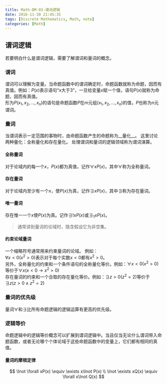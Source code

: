 ```yaml
---
title: Math-DM-03-谓词逻辑
date: 2016-11-30 21:45:35
tags: [Discrete Mathematics, Math, note]
categories: [Math]
---
```

## 谓词逻辑
若要明白什么是谓词逻辑，需要了解谓词和量词的概念。
### 谓词
谓词可以理解为变量。当命题函数中的谓词确定时，命题函数就称为命题，因而有真值。例如：$P(x)$表示语句“$x$大于$3$”，一旦给变量$x$赋一个值，语句$P(x)$就称为命题，因而有真值。      
形为$P(x_1,x_2,...,x_n)$的语句是命题函数$P$在$m$元组$(x_1, x_2,...,x_n)$的值，$P$也称为$n$元谓词。   

### 量词
当谓词表示一定范围的事物时，由命题函数产生的命题称为__量化__。 这里讨论两种量化：全称量化和存在量化。 处理谓词和量词的逻辑领域称为谓词演算。     
#### 全称量词
对于论域内的每一个$x$，$P(x)$都为真值，记作$\forall xP(x)$，其中$\forall$称为全称量词。
#### 存在量词
对于论域内至少有一个$x$，使$P(x)$为真，记作$\exists xP(x)$，其中$\exists$称为存在量词。
#### 唯一量词
存在惟一一个$x$使$P(x)$为真。记作$\exists!xP(x)$或$\exists_1xP(x)$。

> 通常讲到量词的论域时，隐含假设它为非空集。

#### 约束论域量词
一个缩略符号通常用来约束量词的论域。 例如：      
$\forall x\lt 0(x^2 \gt 0)$表示对于每个实数$x\lt 0$都有$x^2 \gt 0$。       
另外，全称量化的约束和一个条件语句的全称量化等价。例如：$\forall x\lt 0(x^2 \gt 0)$等价于$\forall x(x\lt 0\rightarrow x^2 \gt 0)$      
存在量词的约束和一个合取的存在量化等价。例如：$\exists z\gt 0(z^2 =2)$等价于$\exists z(z\gt 0\land z^2 =2)$

### 量词的优先级
量词$\forall$和$\exists$比所有命题逻辑的逻辑运算有更高的优先级。

### 逻辑等价
命题逻辑中的逻辑等价概念可以扩展到谓词逻辑中。当且仅当无论什么谓词带入命题函数，或者无论哪个个体论域于这些命题函数中的变量上，它们都有相同的真值。

#### 量词的摩根定律
$$
\lnot \forall xP(x) \equiv \exists x\lnot P(x) \\
\lnot \exists xQ(x) \equiv \forall x\lnot Q(x)
$$
